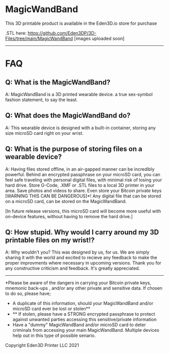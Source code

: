 # MagicWandBand
This 3D printable product is available in the Eden3D.io store for purchase

.STL here: https://github.com/Eden3DP/3D-Files/tree/main/MagicWandBand
[images uploaded soon]



-----------------------------------------------
# FAQ
Q: What is the MagicWandBand?
---
A: MagicWandBand is a 3D printed wearable device. a true sex-symbol fashion statement, to say the least. 

Q: What does the MagicWandBand do?
---
A: This wearable device is designed with a built-in container, storing any size microSD card right on your wrist.

Q: What is the purpose of storing files on a wearable device?
---
A: Having files stored offline, in an air-gapped manner can be incredibly powerful.  Behind an encrypted passphrase on your microSD card, you can feel safe traveling with personal digital files, with minimal risk of losing your hard drive. Store G-Code, .XMF or .STL files to a local 3D printer in your area. Save photos and videos to share. Even store your Bitcoin private keys [WARNING THIS CAN BE DANGEROUS]*! Any digital file that can be stored on a microSD card, can be stored on the MagicWandBand.

[In future release versions, this microSD card will become more useful with on-device features, without having to remove the hard drive.]

Q: How stupid. Why would I carry around my 3D printable files on my wrist!?
---
A: Why wouldn't you? This was designed by us, for us. We are simply sharing it with the world and excited to recieve any feedback to make the proper improvments where necessary in upcoming versions.  Thank you for any constructive criticism and feedback. It's greatly appreciated. 



---------------------------------------------------------


*Please be aware of the dangers in carrying your Bitcoin private keys, mnemonic back-ups , and/or any other private and sensitive data. If chosen to do so, please have;
- A duplicate of this information, should your MagicWandBand and/or microSD card ever be lost or stolen**
- ** If stolen, please have a STRONG encrypted passphrase to protect against unwanted parties accessing this sensitive/private information
- Have a "dummy" MagicWandBand and/or microSD card to deter criminals from accessing your main MagicWandBand. Multiple devices help out in this type of possible senario. 





Copyright Eden3D Printer LLC 2021
